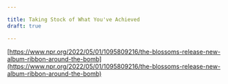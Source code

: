 ```yaml
---

title: Taking Stock of What You've Achieved
draft: true

---
```


[https://www.npr.org/2022/05/01/1095809216/the-blossoms-release-new-album-ribbon-around-the-bomb](https://www.npr.org/2022/05/01/1095809216/the-blossoms-release-new-album-ribbon-around-the-bomb)
